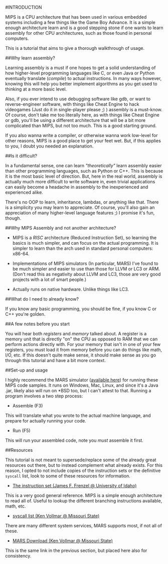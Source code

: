 #INTRODUCTION

MIPS is a CPU architecture that has been used in various embedded systems
including a few things like the Game Boy Advance. It is a simple enough 
architecture learn and is a good stepping stone if one wants to learn assembly
for other CPU architectures, such as those found in personal computers.

This is a tutorial that aims to give a thorough walkthrough of usage.

##Why learn assembly?

Learning assembly is a must if one hopes to get a solid understanding of how
higher-level programming languages like C, or even Java or Python eventually
translate (*compile*) to actual instructions. In many ways however, knowing
this will help you better implement algorithms as you get used to thinking at
a more basic level.

Also, if you ever intend to use debugging software like gdb, or want to
reverse-engineer software, with things like Cheat Engine to hack videogames
(Just do it in single-player please ;) ) assembly is a must-know. Of course,
don't take me too literally here, as with things like Cheat Engine or gdb,
you'll be using a different architecture that will be a bit more complicated
than MIPS, but not too much. This is a good starting ground.

If you also wanna write a compiler, or otherwise wanna work
low-level for other reasons, MIPS is a good place to get your feet wet. But,
if this applies to you, I doubt you needed an explanation.

##Is it difficult?

In a fundamental sense, one can learn *"theoretically"* learn assembly easier
than other programming languages, such as Python or C++. This is because it
is the most basic level of direction. But, here in the real world, assembly is
actually much more difficult to write software in, even trivial applications
can easily become a headache in assembly to the inexperienced and experienced
alike.

There's no OOP to learn, inheritance, lambdas, or anything like that. There is
a simplicity you may learn to appreciate. Of course, you'll also gain an
appreciation of many higher-level language features ;) I promise it's fun,
though.

##Why MIPS Assembly and not another architecture?

* MIPS is a *RISC* architecture (Reduced Instruction Set), so learning the
basics is much simpler, and can focus on the actual programming. It is simpler
to learn than the arch used in standard personal computers: x86-64.

* Implementations of MIPS simulators (In particular, MARS) I've found to be
much simpler and easier to use than those for LLVM or LC3 or ARM. (Don't read
this as negativity about LLVM and LC3, those are very good projects with a lot
of smart people.)

* Actually runs on native hardware. Unlike things like LC3.

##What do I need to already know?

If you know any basic programming, you should be fine, if you know C or C++
you're golden. 

##A few notes before you start 

You will hear both *registers* and *memory* talked about. A register is a
memory unit that is directly "on" the CPU as opposed to RAM that we can perform
actions directly with. For your memory that isn't in one of your few registers,
you must load it from memory before you can do things like math, I/O, etc. If
this doesn't quite make sense, it should make sense as you go through this
tutorial and have a bit more context.

##Set-up and usage

I highly recommend the MARS simulator 
([available here](http://courses.missouristate.edu/KenVollmar/mars/download.htm))
for running these MIPS code samples. It runs on Windows, Mac, Linux, and since
it's a Java .jar, likely also will run on *BSD too, but I can't attest to that.
Running a program involves a two step process:

* Assemble (F3)

This will translate what you wrote to the actual machine language, and prepare
for actually running your code.

* Run (F5)

This will run your assembled code, note you *must* assemble it first.

##Resources

This tutorial is not meant to supersede/replace some of the already great
resources out there, but to instead complement what already exists. For this
reason, I opted to not include copies of the instruction sets or the definitive
``syscall`` list, look to some of these resources for information.

* [The instruction set (James F. Frenzel @ University of Idaho)](http://www.mrc.uidaho.edu/mrc/people/jff/digital/MIPSir.html)

This is a very good general reference. MIPS is a simple enough architecture
to read all of. Useful to lookup the different branching
instructions available, math, etc.

* [syscall list (Ken Vollmar @ Missouri State)](http://courses.missouristate.edu/KenVollmar/mars/Help/SyscallHelp.html)

There are many different system services, MARS supports most, if not all of
these. 

* [MARS Download (Ken Vollmar @ Missouri State)](http://courses.missouristate.edu/KenVollmar/mars/download.htm)

This is the same link in the previous section, but placed here also for
consistency.
